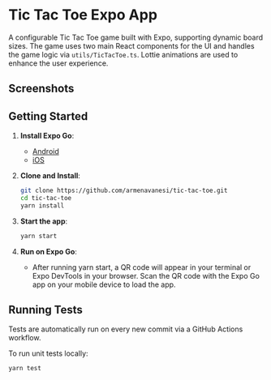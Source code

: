 # Tic Tac Toe Expo App

A configurable Tic Tac Toe game built with Expo, supporting dynamic board sizes. The game uses two main React components for the UI and handles the game logic via `utils/TicTacToe.ts`. Lottie animations are used to enhance the user experience.

## Screenshots

## Getting Started

1. **Install Expo Go**: 
   - [Android](https://play.google.com/store/apps/details?id=host.exp.exponent&hl=en&gl=US)
   - [iOS](https://apps.apple.com/us/app/expo-go/id982107779)

2. **Clone and Install**:
   ```bash
   git clone https://github.com/armenavanesi/tic-tac-toe.git
   cd tic-tac-toe
   yarn install
3. **Start the app**:
   ```bash
   yarn start
4. **Run on Expo Go**:
   - After running yarn start, a QR code will appear in your terminal or Expo DevTools in your browser.
Scan the QR code with the Expo Go app on your mobile device to load the app.


## Running Tests
Tests are automatically run on every new commit via a GitHub Actions workflow.

To run unit tests locally:
```bash
yarn test
